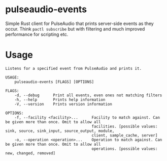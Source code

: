 # pulseaudio-events
Simple Rust client for PulseAudio that prints server-side events as they occur. Think `pactl subscribe` but with filtering and much improved performance for scripting etc.

# Usage
```
Listens for a specified event from PulseAudio and prints it.

USAGE:
    pulseaudio-events [FLAGS] [OPTIONS]

FLAGS:
    -d, --debug      Print all events, even ones not matching filters
    -h, --help       Prints help information
    -V, --version    Prints version information

OPTIONS:
    -f, --facility <facility>...      Facility to match against. Can be given more than once. Omit to allow all
                                      facilities. [possible values: sink, source, sink_input, source_output, module,
                                      client, sample_cache, server]
    -o, --operation <operation>...    Operation to match against. Can be given more than once. Omit to allow all
                                      operations. [possible values: new, changed, removed]
```
